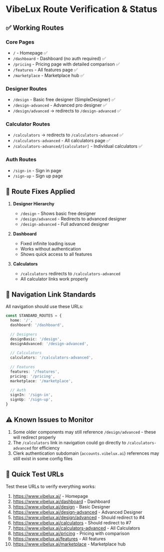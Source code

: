 # VibeLux Route Verification & Status

## ✅ Working Routes

### Core Pages
- `/` - Homepage ✅
- `/dashboard` - Dashboard (no auth required) ✅
- `/pricing` - Pricing page with detailed comparison ✅
- `/features` - All features page ✅
- `/marketplace` - Marketplace hub ✅

### Designer Routes
- `/design` - Basic free designer (SimpleDesigner) ✅
- `/design-advanced` - Advanced pro designer ✅
- `/design/advanced` → redirects to `/design-advanced` ✅

### Calculator Routes
- `/calculators` → redirects to `/calculators-advanced` ✅
- `/calculators-advanced` - All calculators page ✅
- `/calculators-advanced/[calculator]` - Individual calculators ✅

### Auth Routes
- `/sign-in` - Sign in page
- `/sign-up` - Sign up page

## 🔧 Route Fixes Applied

1. **Designer Hierarchy**
   - `/design` - Shows basic free designer
   - `/design/advanced` - Redirects to advanced designer
   - `/design-advanced` - Full advanced designer

2. **Dashboard**
   - Fixed infinite loading issue
   - Works without authentication
   - Shows quick access to all features

3. **Calculators**
   - `/calculators` redirects to `/calculators-advanced`
   - All calculator links work properly

## 📝 Navigation Link Standards

All navigation should use these URLs:

```typescript
const STANDARD_ROUTES = {
  home: '/',
  dashboard: '/dashboard',
  
  // Designers
  designBasic: '/design',
  designAdvanced: '/design-advanced',
  
  // Calculators
  calculators: '/calculators-advanced',
  
  // Features
  features: '/features',
  pricing: '/pricing',
  marketplace: '/marketplace',
  
  // Auth
  signIn: '/sign-in',
  signUp: '/sign-up',
}
```

## ⚠️ Known Issues to Monitor

1. Some older components may still reference `/design/advanced` - these will redirect properly
2. The `/calculators` link in navigation could go directly to `/calculators-advanced` for efficiency
3. Clerk authentication subdomain (`accounts.vibelux.ai`) references may still exist in some config files

## 🚀 Quick Test URLs

Test these URLs to verify everything works:

1. https://www.vibelux.ai/ - Homepage
2. https://www.vibelux.ai/dashboard - Dashboard
3. https://www.vibelux.ai/design - Basic Designer
4. https://www.vibelux.ai/design-advanced - Advanced Designer
5. https://www.vibelux.ai/design/advanced - Should redirect to #4
6. https://www.vibelux.ai/calculators - Should redirect to #7
7. https://www.vibelux.ai/calculators-advanced - All Calculators
8. https://www.vibelux.ai/pricing - Pricing with comparison
9. https://www.vibelux.ai/features - All features
10. https://www.vibelux.ai/marketplace - Marketplace hub